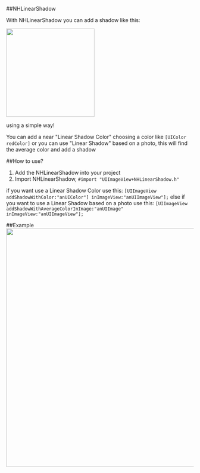 ##NHLinearShadow

With NHLinearShadow you can add a shadow like this:

<img width=237 src="http://s3.amazonaws.com/Start_Apps/shadow.png"/>

using a simple way!

You can add a near "Linear Shadow Color" choosing a color like `[UIColor redColor]` or you can use "Linear Shadow" based on a photo, this will find the average color and add a shadow 

##How to use?
  1. Add the NHLinearShadow into your project
  2. Import NHLinearShadow, `#import "UIImageView+NHLinearShadow.h"`

  if you want use a Linear Shadow Color use this:
      `[UIImageView addShadowWithColor:"anUIColor"] inImageView:"anUIImageView"];`
  else if you want to use a Linear Shadow based on a photo use this:
     `[UIImageView addShadowWithAverageColorInImage:"anUIImage" inImageView:"anUIImageView"];`


##Example
<img width=640 src="http://s3.amazonaws.com/Start_Apps/example_NHLinearShadow.png"/>
